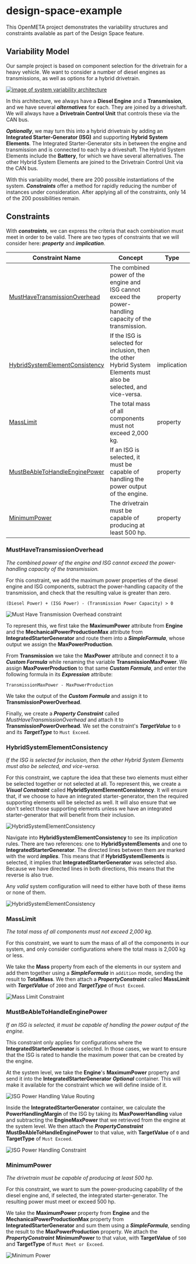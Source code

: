 # design-space-example
This OpenMETA project demonstrates the variability structures and constraints available as part of the Design Space feature.

## Variability Model
Our sample project is based on component selection for the drivetrain for a heavy vehicle. We want to consider a number of diesel engines as transmissions, as well as options for a hybrid drivetrain.

[![image of system variability architecture](images/architecture.svg)](https://docs.google.com/drawings/d/1vpe10HUfPfzYQmR3JW2pXkALklzd0Or0NvBXizgAnLQ/edit?usp=sharing)

In this architecture, we always have a **Diesel Engine** and a **Transmission**, and we have several _**alternatives**_ for each. They are joined by a driveshaft. We will always have a **Drivetrain Control Unit** that controls these via the CAN bus.

_**Optionally**_, we may turn this into a hybrid drivetrain by adding an **Integrated Starter-Generator (ISG)** and supporting **Hybrid System Elements**. The Integrated Starter-Generator sits in between the engine and transmission and is connected to each by a driveshaft. The Hybrid System Elements include the **Battery**, for which we have several alternatives. The other Hybrid System Elements are joined to the Drivetrain Control Unit via the CAN bus.

With this variability model, there are 200 possible instantiations of the system. _**Constraints**_ offer a method for rapidly reducing the number of instances under consideration. After applying all of the constraints, only 14 of the 200 possibilities remain.

## Constraints
With _**constraints**_, we can express the criteria that each combination must meet in order to be valid. There are two types of constraints that we will consider here: _**property**_ and _**implication**_.

Constraint Name | Concept | Type
--------------- | ------- | ----
[MustHaveTransmissionOverhead](#musthavetransmissionoverhead) | The combined power of the engine and ISG cannot exceed the power-handling capacity of the transmission. | property
[HybridSystemElementConsistency](#hybridsystemelementconsistency) | If the ISG is selected for inclusion, then the other Hybrid System Elements must also be selected, and vice-versa. | implication
[MassLimit](#masslimit) | The total mass of all components must not exceed 2,000 kg. | property
[MustBeAbleToHandleEnginePower](#mustbeabletohandleenginepower) | If an ISG is selected, it must be capable of handling the power output of the engine. | property
[MinimumPower](#minimumpower) | The drivetrain must be capable of producing at least 500 hp. | property

### MustHaveTransmissionOverhead
_The combined power of the engine and ISG cannot exceed the power-handling capacity of the transmission._

For this constraint, we add the maximum power properties of the diesel engine and ISG components, subtract the power-handling capacity of the transmission, and check that the resulting value is greater than zero.

`(Diesel Power) + (ISG Power) - (Transmission Power Capacity) > 0`

![Must Have Transmission Overhead constraint](images/must_have_transmission_overhead.png)

To represent this, we first take the **MaximumPower** attribute from **Engine** and the **MechanicalPowerProductionMax** attribute from **IntegratedStarterGenerator** and route them into a _**SimpleFormula**_, whose output we assign the **MaxPowerProduction**.

From **Transmission** we take the **MaxPower** attribute and connect it to a _**Custom Formula**_ while renaming the variable **TransmissionMaxPower**. We assign **MaxPowerProduction** to that same _**Custom Formula**_, and enter the following formula in its _**Expression**_ attribute:

`TransmissionMaxPower - MaxPowerProduction`

We take the output of the _**Custom Formula**_ and assign it to **TransmissionPowerOverhead**.

Finally, we create a _**Property Constraint**_ called _MustHaveTransmissionOverhead_ and attach it to **TransmissionPowerOverhead**. We set the constraint's _**TargetValue**_ to `0` and its _**TargetType**_ to `Must Exceed`.

### HybridSystemElementConsistency
_If the ISG is selected for inclusion, then the other Hybrid System Elements must also be selected, and vice-versa._

For this constraint, we capture the idea that these two elements must either be selected together or not selected at all. To represent this, we create a _**Visual Constraint**_ called **HybridSystemElementConsistency**. It will ensure that, if we choose to have an integrated starter-generator, then the required supporting elements will be selected as well. It will also ensure that we don't select those supporting elements unless we have an integrated starter-generator that will benefit from their inclusion.

![HybridSystemElementConsistency](images/select_hybrid_elements.png)

Navigate into **HybridSystemElementConsistency** to see its _implication_ rules. There are two references: one to **HybridSystemElements** and one to **IntegratedStarterGenerator**. The directed lines between them are marked with the word _**implies**_. This means that if **HybridSystemElements** is selected, it implies that **IntegratedStarterGenerator** was selected also. Because we have directed lines in both directions, this means that the reverse is also true.

Any _valid_ system configuration will need to either have both of these items or none of them.

![HybridSystemElementConsistency](images/select_hybrid_elements_inside.png)

### MassLimit
_The total mass of all components must not exceed 2,000 kg._

For this constraint, we want to sum the mass of all of the components in our system, and only consider configurations where the total mass is 2,000 kg or less.

We take the **Mass** property from each of the elements in our system and add them together using a _**SimpleFormula**_ in `addition` mode, sending the result to **TotalMass**. We then attach a _**PropertyConstraint**_ called **MassLimit** with _**TargetValue**_ of `2000` and _**TargetType**_ of `Must Exceed`.

![Mass Limit Constraint](images/mass_limit_constraint.png)

### MustBeAbleToHandleEnginePower
_If an ISG is selected, it must be capable of handling the power output of the engine._

This constraint only applies for configurations where the **IntegratedStarterGenerator** is selected. In those cases, we want to ensure that the ISG is rated to handle the maximum power that can be created by the engine.

At the system level, we take the **Engine**'s **MaximumPower** property and send it into the **IntegratedStarterGenerator** _**Optional**_ container. This will make it available for the constraint which we will define inside of it.

![ISG Power Handling Value Routing](images/isg-power-handling-value-routing.png)

Inside the **IntegratedStarterGenerator** container, we calculate the **PowerHandlingMargin** of the ISG by taking its **MaxPowerHandling** value and subtracting the **EngineMaxPower** that we retrieved from the engine at the system level. We then attach the _**PropertyConstraint**_ **MustBeAbleToHandleEnginePower** to that value, with **TargetValue** of `0` and **TargetType** of `Must Exceed`.

![ISG Power Handling Constraint](images/isg-power-handling-constraint.png)

### MinimumPower
_The drivetrain must be capable of producing at least 500 hp._

For this constraint, we want to sum the power-producing capability of the diesel engine and, if selected, the integrated starter-generator. The resulting power must meet or exceed 500 hp.

We take the **MaximumPower** property from **Engine** and the **MechanicalPowerProductionMax** property from **IntegratedStarterGenerator** and sum them using a _**SimpleFormula**_, sending the result to the **MaxPowerProduction** property. We attach the _**PropertyConstraint**_ **MinimumPower** to that value, with **TargetValue** of `500` and **TargetType** of `Must Meet or Exceed`.

![Minimum Power](images/minimum-power.png)
